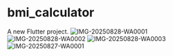 # bmi_calculator

A new Flutter project.
![IMG-20250828-WA0001](https://github.com/user-attachments/assets/e3ea30b9-a611-40dd-8cb7-3ae73768dbf7)
![IMG-20250828-WA0002](https://github.com/user-attachments/assets/bfcfce48-a24c-405a-9cb7-c29280ec6783)
![IMG-20250828-WA0003](https://github.com/user-attachments/assets/36bab64d-3cf8-490d-b359-d868c6e06f13)
![IMG-20250827-WA0001](https://github.com/user-attachments/assets/63a37ebd-a71e-4388-b1ad-cf8de7ca2105)
